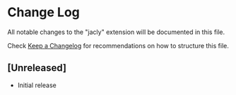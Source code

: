# Change Log

All notable changes to the "jacly" extension will be documented in this file.

Check [Keep a Changelog](http://keepachangelog.com/) for recommendations on how to structure this file.

## [Unreleased]

- Initial release
